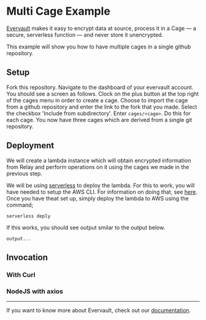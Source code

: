 # Multi Cage Example
[Evervault](https://evervault.com) makes it easy to encrypt data at source, process it in a Cage — a secure, serverless function — and never store it unencrypted.

This example will show you how to have multiple cages in a single github repository.

## Setup

Fork this repository.
Navigate to the dashboard of your evervault account.
You should see a screen as follows.
Clock on the plus button at the top right of the cages menu in order to create a cage.
Choose to import the cage from a github repository and enter the link to the fork that you made.
Select the checkbox 'Include from subdirectory'.
Enter `cages/<cage>`.
Do this for each cage.
You now have three cages which are derived from a single git repository.

## Deployment

We will create a lambda instance which will obtain encrypted information from Relay and perform operations on it using the cages we made in the previous step.

We will be using [serverless]() to deploy the lambda.
For this to work, you will have needed to setup the AWS CLI.
For information on doing that, see [here]().
Once you have theat set up, simply deploy the lambda to AWS using the command;

```
serverless deply
```
If this works, you should see output smilar to the output below.
```
output...
```

## Invocation

### With Curl

### NodeJS with axios

---

If you want to know more about Evervault, check out our [documentation](https://docs.evervault.com).
